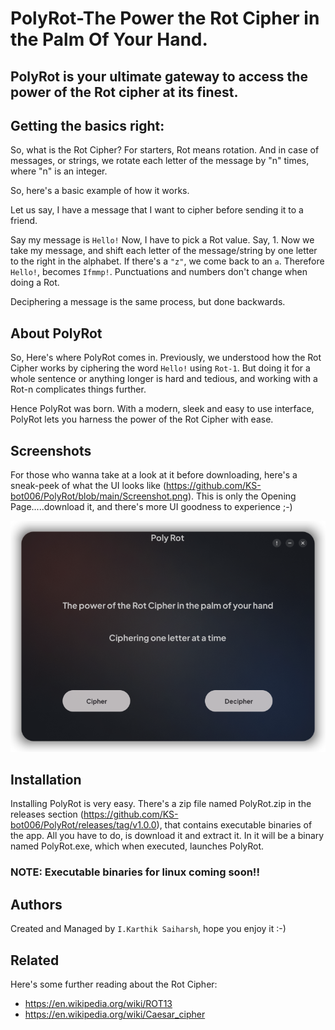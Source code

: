 
# PolyRot-The Power the Rot Cipher in the Palm Of Your Hand.

## PolyRot is your ultimate gateway to access the power of the Rot cipher at its finest.




## Getting the basics right:

So, what is the Rot Cipher? For starters, Rot means rotation.
And in case of messages, or strings, we rotate each letter of the message by "n" times, where "n" is an integer.

So, here's a basic example of how it works.

Let us say, I have a message that I want to cipher before sending it to a friend.

Say my message is ```Hello!```
Now, I have to pick a Rot value. Say, 1.
Now we take my message, and shift each letter of the message/string by one letter to the right in the alphabet. If there's a ```"z"```, we come back to an ```a```.
Therefore ```Hello!```, becomes ```Ifmmp!```.
Punctuations and numbers don't change when doing a Rot. 

Deciphering a message is the same process, but done backwards.
## About PolyRot

So, Here's where PolyRot comes in. Previously, we understood how the Rot Cipher works by ciphering the word ```Hello!``` using ```Rot-1```.
But doing it for a whole sentence or anything longer is hard and tedious, and working with a Rot-n complicates things further.

Hence PolyRot was born. With a modern, sleek and easy to use interface, PolyRot lets you harness the power of the Rot Cipher with ease.

## Screenshots
For those who wanna take at a look at it before downloading, here's a sneak-peek of what the UI looks like (https://github.com/KS-bot006/PolyRot/blob/main/Screenshot.png).
This is only the Opening Page.....download it, and there's more UI goodness to experience ;-)

![Screen shot of the App](https://github.com/KS-bot006/PolyRot/blob/main/Screenshot.png)

## Installation

Installing PolyRot is very easy. There's a zip file named PolyRot.zip in the releases section (https://github.com/KS-bot006/PolyRot/releases/tag/v1.0.0), that contains executable binaries of the app. All you have to do, is download it and extract it. In it will be a binary named PolyRot.exe, which when executed, launches PolyRot.

### NOTE: Executable binaries for linux coming soon!!

## Authors
Created and Managed by ```I.Karthik Saiharsh```, hope you enjoy it :-)


## Related
Here's some further reading about the Rot Cipher:
- https://en.wikipedia.org/wiki/ROT13
- https://en.wikipedia.org/wiki/Caesar_cipher
